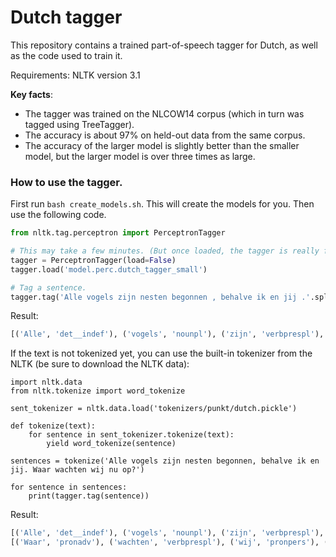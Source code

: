 # Dutch tagger

This repository contains a trained part-of-speech tagger for Dutch, as well as the code used to train it.

Requirements: NLTK version 3.1

**Key facts**:

* The tagger was trained on the NLCOW14 corpus (which in turn was tagged using TreeTagger).
* The accuracy is about 97% on held-out data from the same corpus. 
* The accuracy of the larger model is slightly better than the smaller model, but the larger model is over three times as large.

### How to use the tagger.
First run `bash create_models.sh`. This will create the models for you. Then use the following code.

```python
from nltk.tag.perceptron import PerceptronTagger

# This may take a few minutes. (But once loaded, the tagger is really fast!)
tagger = PerceptronTagger(load=False)
tagger.load('model.perc.dutch_tagger_small')

# Tag a sentence.
tagger.tag('Alle vogels zijn nesten begonnen , behalve ik en jij .'.split())
```
Result:

```python
[('Alle', 'det__indef'), ('vogels', 'nounpl'), ('zijn', 'verbprespl'), ('nesten', 'nounpl'), ('begonnen', 'verbpapa'), (',', 'punc'), ('behalve', 'conjsubo'), ('ik', 'pronpers'), ('en', 'conjcoord'), ('jij', 'pronpers'), ('.', '$.')]
```

If the text is not tokenized yet, you can use the built-in tokenizer from the NLTK
(be sure to download the NLTK data):

```
import nltk.data
from nltk.tokenize import word_tokenize

sent_tokenizer = nltk.data.load('tokenizers/punkt/dutch.pickle')
    
def tokenize(text):
    for sentence in sent_tokenizer.tokenize(text):
        yield word_tokenize(sentence)

sentences = tokenize('Alle vogels zijn nesten begonnen, behalve ik en jij. Waar wachten wij nu op?')

for sentence in sentences:
    print(tagger.tag(sentence))
```

Result:
```python
[('Alle', 'det__indef'), ('vogels', 'nounpl'), ('zijn', 'verbprespl'), ('nesten', 'nounpl'), ('begonnen', 'verbpapa'), (',', 'punc'), ('behalve', 'conjsubo'), ('ik', 'pronpers'), ('en', 'conjcoord'), ('jij', 'pronpers'), ('.', '$.')]
[('Waar', 'pronadv'), ('wachten', 'verbprespl'), ('wij', 'pronpers'), ('nu', 'adv'), ('op', 'adv'), ('?', '$.')]
```
